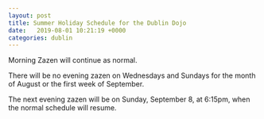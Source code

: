 ```yaml
---
layout: post
title: Summer Holiday Schedule for the Dublin Dojo
date:   2019-08-01 10:21:19 +0000
categories: dublin
---
```


Morning Zazen will continue as normal. 

There will be no evening zazen on Wednesdays and Sundays for the month of August or the first week of September. 

The next evening zazen will be on Sunday, September 8, at 6:15pm, when the normal schedule will resume.
